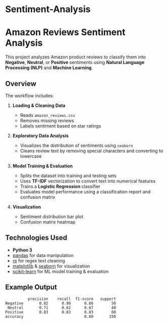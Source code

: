 # Sentiment-Analysis
# Amazon Reviews Sentiment Analysis

This project analyzes Amazon product reviews to classify them into **Negative**, **Neutral**, or **Positive** sentiments using **Natural Language Processing (NLP)** and **Machine Learning**.

## Overview
The workflow includes:
1. **Loading & Cleaning Data**  
   - Reads `amazon_reviews.csv`  
   - Removes missing reviews  
   - Labels sentiment based on star ratings

2. **Exploratory Data Analysis**  
   - Visualizes the distribution of sentiments using `seaborn`  
   - Cleans review text by removing special characters and converting to lowercase  

3. **Model Training & Evaluation**  
   - Splits the dataset into training and testing sets  
   - Uses **TF-IDF** vectorization to convert text into numerical features  
   - Trains a **Logistic Regression** classifier  
   - Evaluates model performance using a classification report and confusion matrix

4. **Visualization**  
   - Sentiment distribution bar plot  
   - Confusion matrix heatmap

## Technologies Used
- **Python 3**
- [pandas](https://pandas.pydata.org/) for data manipulation
- [re](https://docs.python.org/3/library/re.html) for regex text cleaning
- [matplotlib](https://matplotlib.org/) & [seaborn](https://seaborn.pydata.org/) for visualization
- [scikit-learn](https://scikit-learn.org/stable/) for ML model training & evaluation

## Example Output
              precision    recall  f1-score   support
    Negative       0.82      0.90      0.86        50
     Neutral       0.71      0.62      0.67        40
    Positive       0.83      0.83      0.83        60
    accuracy                           0.80       150


